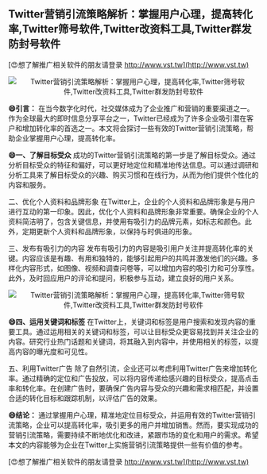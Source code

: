 ## **Twitter营销引流策略解析：掌握用户心理，提高转化率,Twitter筛号软件,Twitter改资料工具,Twitter群发防封号软件**

[😍想了解推广相关软件的朋友请登录 http://www.vst.tw](http://www.vst.tw)

 <center><img src="https://vst.tw/MP4/tuiguang/png/2.png" alt="Twitter营销引流策略解析：掌握用户心理，提高转化率,Twitter筛号软件,Twitter改资料工具,Twitter群发防封号软件"></center>

**😄引言：**
在当今数字化时代，社交媒体成为了企业推广和营销的重要渠道之一。作为全球最大的即时信息分享平台之一，Twitter已经成为了许多企业吸引潜在客户和增加转化率的首选之一。本文将会探讨一些有效的Twitter营销引流策略，帮助企业掌握用户心理，提高转化率。

**😄一、了解目标受众**
成功的Twitter营销引流策略的第一步是了解目标受众。通过分析目标受众的特征和偏好，可以更好地定位和精准地传达信息。可以通过调研和分析工具来了解目标受众的兴趣、购买习惯和在线行为，从而为他们提供个性化的内容和服务。

二、优化个人资料和品牌形象
在Twitter上，企业的个人资料和品牌形象是与用户进行互动的第一印象。因此，优化个人资料和品牌形象非常重要。确保企业的个人资料简洁明了，包含关键信息，并使用有吸引力的品牌元素，如标志和颜色。此外，定期更新个人资料和品牌形象，以保持与时俱进的形象。

三、发布有吸引力的内容
发布有吸引力的内容是吸引用户关注并提高转化率的关键。内容应该是有趣、有用和独特的，能够引起用户的共鸣并激发他们的兴趣。多样化内容形式，如图像、视频和调查问卷等，可以增加内容的吸引力和可分享性。此外，及时回应用户的评论和提问，积极参与互动，建立良好的用户关系。

 <center><img src="https://vst.tw/MP4/tuiguang/png/4.png" alt="Twitter营销引流策略解析：掌握用户心理，提高转化率,Twitter筛号软件,Twitter改资料工具,Twitter群发防封号软件"></center>

**😄四、运用关键词和标签**
在Twitter上，关键词和标签是用户搜索和发现内容的重要工具。通过运用相关的关键词和标签，可以让目标受众更容易找到并关注企业的内容。研究行业热门话题和关键词，将其融入到内容中，并使用相关的标签，以提高内容的曝光度和可见性。

五、利用Twitter广告
除了自然引流，企业还可以考虑利用Twitter广告来增加转化率。通过精确的定位和广告投放，可以将内容传递给感兴趣的目标受众，提高点击率和转化率。在创建广告时，要确保广告内容与受众的兴趣和需求相匹配，并设置合适的转化目标和跟踪机制，以评估广告的效果。

**😄结论：**
通过掌握用户心理，精准地定位目标受众，并运用有效的Twitter营销引流策略，企业可以提高转化率，吸引更多的用户并增加销售。然而，要实现成功的营销引流策略，需要持续不断地优化和改进，紧跟市场的变化和用户的需求。希望本文的内容能够为企业在Twitter上实施营销引流策略提供一些有价值的参考。

[😍想了解推广相关软件的朋友请登录 http://www.vst.tw](http://www.vst.tw)



